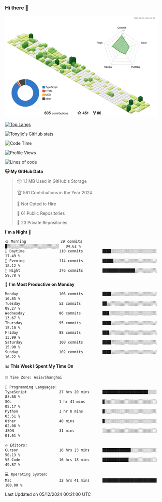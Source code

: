 ### Hi there 👋

![](./profile-3d-contrib/profile-green-animate.svg)

 

[![Top Langs](https://github-readme-stats.vercel.app/api/top-langs/?username=tonyljx)](https://github.com/anuraghazra/github-readme-stats)

![Tonyljx's GitHub stats](https://github-readme-stats.vercel.app/api?username=tonyljx&theme=default&show_icons=true)

 

<!--START_SECTION:waka-->
![Code Time](http://img.shields.io/badge/Code%20Time-981%20hrs%2018%20mins-blue)

![Profile Views](http://img.shields.io/badge/Profile%20Views-0-blue)

![Lines of code](https://img.shields.io/badge/From%20Hello%20World%20I%27ve%20Written-691.6%20thousand%20lines%20of%20code-blue)

**🐱 My GitHub Data** 

> 📦 1.1 MB Used in GitHub's Storage 
 > 
> 🏆 561 Contributions in the Year 2024
 > 
> 🚫 Not Opted to Hire
 > 
> 📜 61 Public Repositories 
 > 
> 🔑 23 Private Repositories 
 > 
**I'm a Night 🦉** 

```text
🌞 Morning                29 commits          █░░░░░░░░░░░░░░░░░░░░░░░░   04.61 % 
🌆 Daytime                110 commits         ████░░░░░░░░░░░░░░░░░░░░░   17.49 % 
🌃 Evening                114 commits         █████░░░░░░░░░░░░░░░░░░░░   18.12 % 
🌙 Night                  376 commits         ███████████████░░░░░░░░░░   59.78 % 
```
📅 **I'm Most Productive on Monday** 

```text
Monday                   106 commits         ████░░░░░░░░░░░░░░░░░░░░░   16.85 % 
Tuesday                  52 commits          ██░░░░░░░░░░░░░░░░░░░░░░░   08.27 % 
Wednesday                86 commits          ███░░░░░░░░░░░░░░░░░░░░░░   13.67 % 
Thursday                 95 commits          ████░░░░░░░░░░░░░░░░░░░░░   15.10 % 
Friday                   88 commits          ███░░░░░░░░░░░░░░░░░░░░░░   13.99 % 
Saturday                 100 commits         ████░░░░░░░░░░░░░░░░░░░░░   15.90 % 
Sunday                   102 commits         ████░░░░░░░░░░░░░░░░░░░░░   16.22 % 
```


📊 **This Week I Spent My Time On** 

```text
🕑︎ Time Zone: Asia/Shanghai

💬 Programming Languages: 
TypeScript               27 hrs 20 mins      █████████████████████░░░░   83.68 % 
SQL                      1 hr 41 mins        █░░░░░░░░░░░░░░░░░░░░░░░░   05.17 % 
Python                   1 hr 8 mins         █░░░░░░░░░░░░░░░░░░░░░░░░   03.51 % 
Other                    40 mins             █░░░░░░░░░░░░░░░░░░░░░░░░   02.08 % 
JSON                     31 mins             ░░░░░░░░░░░░░░░░░░░░░░░░░   01.61 % 

🔥 Editors: 
Cursor                   16 hrs 23 mins      █████████████░░░░░░░░░░░░   50.13 % 
VS Code                  16 hrs 18 mins      ████████████░░░░░░░░░░░░░   49.87 % 

💻 Operating System: 
Mac                      32 hrs 41 mins      █████████████████████████   100.00 % 
```


 Last Updated on 05/12/2024 00:21:00 UTC
<!--END_SECTION:waka-->
